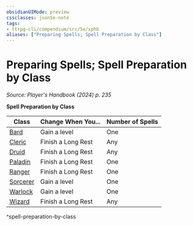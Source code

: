 ```yaml
---
obsidianUIMode: preview
cssclasses: json5e-note
tags:
- ttrpg-cli/compendium/src/5e/xphb
aliases: ["Preparing Spells; Spell Preparation by Class"]
---
```

# Preparing Spells; Spell Preparation by Class
*Source: Player's Handbook (2024) p. 235* 

**Spell Preparation by Class**

| Class | Change When You... | Number of Spells |
|-------|--------------------|------------------|
| [Bard](Misc%20Files/CLI/compendium/classes/bard-xphb.md) | Gain a level | One |
| [Cleric](Misc%20Files/CLI/compendium/classes/cleric-xphb.md) | Finish a Long Rest | Any |
| [Druid](Misc%20Files/CLI/compendium/classes/druid-xphb.md) | Finish a Long Rest | Any |
| [Paladin](Misc%20Files/CLI/compendium/classes/paladin-xphb.md) | Finish a Long Rest | One |
| [Ranger](Misc%20Files/CLI/compendium/classes/ranger-xphb.md) | Finish a Long Rest | One |
| [Sorcerer](Misc%20Files/CLI/compendium/classes/sorcerer-xphb.md) | Gain a level | One |
| [Warlock](Misc%20Files/CLI/compendium/classes/warlock-xphb.md) | Gain a level | One |
| [Wizard](Misc%20Files/CLI/compendium/classes/wizard-xphb.md) | Finish a Long Rest | Any |
^spell-preparation-by-class